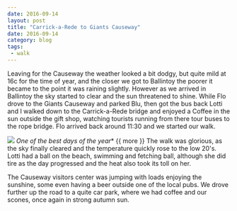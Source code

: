 ```yaml
---
date: 2016-09-14
layout: post
title: "Carrick-a-Rede to Giants Causeway"
date: 2016-09-14
category: blog
tags:
 - walk 
---
```


<!--start excerpt-->
Leaving for the Causeway the weather looked a bit dodgy, but quite mild at 16c for the time of year, and the closer we got to Ballintoy the poorer it became to the point it was raining slightly. However as we arrived in Ballintoy the sky started to clear and the sun threatened to shine. While Flo drove to the Giants Causeway and parked Blu, then got the bus back Lotti and I walked down to the Carrick-a-Rede bridge and enjoyed a Coffee in the sun outside the gift shop, watching tourists running from there tour buses to the rope bridge. Flo arrived back around 11:30 and we started our walk.

![](/images/2016/2016-09-14-carrick-a-rede-to-giants-causeway.jpg)
*One of the best days of the year**
{{ more }}
The walk was glorious, as the sky finally cleared and the temperature quickly rose to the low 20's. Lotti had a ball on the beach, swimming and fetching ball, although she did tire as the day progressed and the heat also took its toll on her. 

The Causeway visitors center was jumping with loads enjoying the sunshine, some even having a beer outside one of the local pubs. We drove further up the road to a quite car park, where we had coffee and our scones, once again in strong autumn sun.

